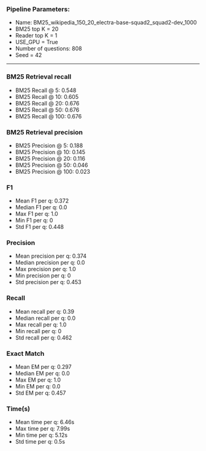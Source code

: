 ### Pipeline Parameters:
* Name: BM25_wikipedia_150_20_electra-base-squad2_squad2-dev_1000
* BM25 top K = 20
* Reader top K = 1
* USE_GPU = True
* Number of questions: 808
* Seed = 42
------
### BM25 Retrieval recall 
* BM25 Recall @ 5: 0.548
* BM25 Recall @ 10: 0.605
* BM25 Recall @ 20: 0.676
* BM25 Recall @ 50: 0.676
* BM25 Recall @ 100: 0.676
### BM25 Retrieval precision 
* BM25 Precision @ 5: 0.188
* BM25 Precision @ 10: 0.145
* BM25 Precision @ 20: 0.116
* BM25 Precision @ 50: 0.046
* BM25 Precision @ 100: 0.023
### F1 
* Mean F1 per q: 0.372
* Median F1 per q: 0.0
* Max F1 per q: 1.0
* Min F1 per q: 0
* Std F1 per q: 0.448
### Precision 
* Mean precision per q: 0.374
* Median precision per q: 0.0
* Max precision per q: 1.0
* Min precision per q: 0
* Std precision per q: 0.453
### Recall 
* Mean recall per q: 0.39
* Median recall per q: 0.0
* Max recall per q: 1.0
* Min recall per q: 0
* Std recall per q: 0.462
### Exact Match 
* Mean EM per q: 0.297
* Median EM per q: 0.0
* Max EM per q: 1.0
* Min EM per q: 0.0
* Std EM per q: 0.457
### Time(s) 
* Mean time per q: 6.46s
* Max time per q: 7.99s
* Min time per q: 5.12s
* Std time per q: 0.5s
